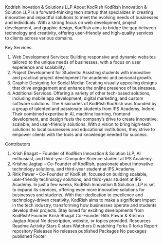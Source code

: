 Kodrish Inovation & Solutions LLP
About KodRish
KodRish Innovation & Solution LLP is a forward-thinking tech startup that specializes in creating innovative and impactful solutions to meet the evolving needs of businesses and individuals. With a strong focus on web development, project development, and graphic design, KodRish aims to bridge the gap between technology and creativity, offering user-friendly and high-quality services to clients across various domains.

Key Services:
1.	Web Development Services: Building responsive and dynamic websites tailored to the unique needs of businesses, with a focus on user experience and scalability.
2.	Project Development for Students: Assisting students with innovative and practical project development for academic and personal growth.
3.	Graphic Designing for Social Media: Creating visually appealing designs that drive engagement and enhance the online presence of businesses.
4.	Additional Services: Offering a variety of other tech-based solutions, including mobile app development, digital marketing, and custom software solutions.
The Visionaries of KodRish
KodRish was founded by a group of talented and passionate students from IPS Academy, Indore. Their combined expertise in AI, machine learning, frontend development, and design fuels the company’s drive to create innovative, scalable, and user-friendly solutions. With a vision to bring high-tech solutions to local businesses and educational institutions, they strive to empower clients with the tools and knowledge needed for success.

Contributors
1.	Krish Bhagat – Founder of KodRish Innovation & Solution LLP, AI enthusiast, and third-year Computer Science student at IPS Academy.
2.	Krishna Jagtap – Co-Founder of KodRish, passionate about innovative technology solutions, and third-year student at IPS Academy.
3.	Ritik Pawar – Co-Founder of KodRish, focused on building scalable, user-friendly technology solutions, and third-year student at IPS Academy.
In just a few weeks, KodRish Innovation & Solution LLP is set to expand its services, offering even more innovative solutions for businesses and students. With their dedication to excellence and technology-driven creativity, KodRish aims to make a significant impact in the tech industry, transforming how businesses operate and students develop their projects. Stay tuned for exciting developments from KodRish!
Founder Krish Bhagat
Co-Founder Ritik Pawar & Krishna Jagtap
About
No description, website, or topics provided.
Resources
 Readme
 Activity
Stars
 0 stars
Watchers
 0 watching
Forks
 0 forks
Report repository
Releases
No releases published
Packages
No packages published
Footer
